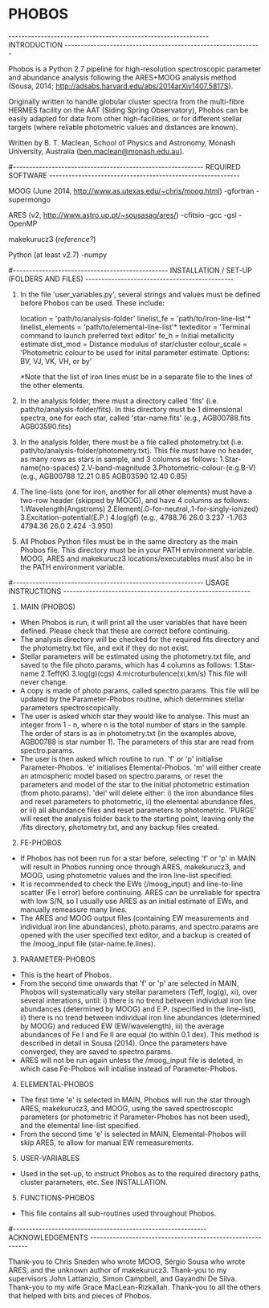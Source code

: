 # PHOBOS
-------------------------------------------------------------- INTRODUCTION -------------------------------------------------------------

Phobos is a Python 2.7 pipeline for high-resolution spectroscopic parameter and abundance analysis following the ARES+MOOG analysis
method (Sousa, 2014; http://adsabs.harvard.edu/abs/2014arXiv1407.5817S).

Originally written to handle globular cluster spectra from the multi-fibre HERMES facility on the AAT (Siding Spring Observatory),
Phobos can be easily adapted for data from other high-facilities, or for different stellar targets (where reliable photometric
values and distances are known).

Written by B. T. Maclean, School of Physics and Astronomy, Monash University, Australia (ben.maclean@monash.edu.au).

#----------------------------------------------------------- REQUIRED SOFTWARE -----------------------------------------------------------

MOOG (June 2014, http://www.as.utexas.edu/~chris/moog.html)
-gfortran
-supermongo

ARES (v2, http://www.astro.up.pt/~sousasag/ares/)
-cfitsio
-gcc
-gsl
-OpenMP

makekurucz3 (*reference?*)

Python (at least v2.7)
-numpy

#------------------------------------------------ INSTALLATION / SET-UP (FOLDERS AND FILES) ----------------------------------------------

1. In the file 'user_variables.py', several strings and values must be defined before Phobos can be used. These include:

   location = 'path/to/analysis-folder'
   linelist_fe = 'path/to/iron-line-list'*
   linelist_elements = 'path/to/elemental-line-list'*
   texteditor = 'Terminal command to launch preferred text editor'
   fe_h = Initial metallicity estimate
   dist_mod = Distance modulus of star/cluster
   colour_scale = 'Photometric colour to be used for inital parameter estimate. Options: BV, VJ, VK, VH, or by'

   *Note that the list of iron lines must be in a separate file to the lines of the other elements.

2. In the analysis folder, there must a directory called 'fits' (i.e. path/to/analysis-folder/fits).
   In this directory must be 1 dimensional spectra, one for each star, called 'star-name.fits' 
   (e.g., AGB00788.fits
          AGB03590.fits)

3. In the analysis folder, there must be a file called photometry.txt (i.e. path/to/analysis-folder/photometry.txt).
   This file must have no header, as many rows as stars in sample, and 3 columns as follows:
   1.Star-name(no-spaces)   2.V-band-magnitude   3.Photometric-colour-(e.g.B-V)
   (e.g., AGB00788   12.21	0.85
          AGB03590   12.40	0.85)
          
4. The line-lists (one for iron, another for all other elements) must have a two-row header (skipped by MOOG), and have 4 columns as follows:
   1.Wavelength(Angstroms)   2.Element(.0-for-neutral,.1-for-singly-ionized)   3.Excitation-potential(E.P.)   4.log(gf)
   (e.g., 4788.76   26.0   3.237   -1.763
          4794.36   26.0   2.424   -3.950)
          
5. All Phobos Python files must be in the same directory as the main Phobos file. This directory must be in your PATH environment variable.
   MOOG, ARES and makekurucz3 locations/executables must also be in the PATH environment variable.

#----------------------------------------------------------- USAGE INSTRUCTIONS ----------------------------------------------------------

1. MAIN (PHOBOS)
- When Phobos is run, it will print all the user variables that have been defined. Please check that these are correct before continuing.
- The analysis directory will be checked for the required fits directory and the photometry.txt file, and exit if they do not exist.
- Stellar parameters will be estimated using the photometry.txt file, and saved to the file photo.params, which has 4 columns as follows:
   1.Star-name   2.Teff(K)   3.log(g)(cgs)   4.microturbulence(xi,km/s)
   This file will never change.
- A copy is made of photo.params, called spectro.params. This file will be updated by the Parameter-Phobos routine, which determines stellar 
  parameters spectroscopically.
- The user is asked which star they would like to analyse. This must an integer from 1 - n, where n is the total number of stars in the sample. 
  The order of stars is as in photometry.txt (in the examples above, AGB00788 is star number 1). The parameters of this star are read from spectro.params.
- The user is then asked which routine to run.
  'f' or 'p' initialise Parameter-Phobos.
  'e' initialises Elemental-Phobos.
  'm' will either create an atmospheric model based on spectro.params, or reset the parameters and model of the star to the initial
      photometric estimation (from photo.params).
  'del' will delete either: i) the iron abundance files and reset parameters to photometric, ii) the elemental abundance files, or iii) all
        abundance files and reset parameters to photometric.
  'PURGE' will reset the analysis folder back to the starting point, leaving only the /fits directory, photometry.txt, and any backup files created.

2. FE-PHOBOS
- If Phobos has not been run for a star before, selecting 'f' or 'p' in MAIN will result in Phobos running once through ARES, makekurucz3,
  and MOOG, using photometric values and the iron line-list specified.
- It is recommended to check the EWs (/moog_input) and line-to-line scatter (Fe I error) before continuing.
  ARES can be unreliable for spectra with low S/N, so I usually use ARES as an initial estimate of EWs, and manually remeasure many lines.
- The ARES and MOOG output files (containing EW measurements and individual iron line abundances), photo.params, and spectro.params are opened
  with the user specified text editor, and a backup is created of the /moog_input file (star-name.fe.lines).

3. PARAMETER-PHOBOS
- This is the heart of Phobos.
- From the second time onwards that 'f' or 'p' are selected in MAIN, Phobos will systematically vary stellar parameters (Teff, log(g), xi), 
  over several interations, until: 
  i) there is no trend between individual iron line abundances (determined by MOOG) and E.P. (specified in the line-list),
  ii) there is no trend between individual iron line abundances (determined by MOOG) and reduced EW (EW/wavelength),
  iii) the average abundances of Fe I and Fe II are equal (to within 0.1 dex).
  This method is described in detail in Sousa (2014). Once the parameters have converged, they are saved to spectro.params.
- ARES will not be run again unless the /moog_input file is deleted, in which case Fe-Phobos will intialise instead of Parameter-Phobos.

4. ELEMENTAL-PHOBOS
- The first time 'e' is selected in MAIN, Phobos will run the star through ARES, makekurucz3, and MOOG, using the saved spectroscopic parameters (or photometric if Parameter-Phobos
  has not been used), and the elemental line-list specified.
- From the second time 'e' is selected in MAIN, Elemental-Phobos will skip ARES, to allow for manual EW remeasurements.

5. USER-VARIABLES
- Used in the set-up, to instruct Phobos as to the required directory paths, cluster parameters, etc. See INSTALLATION.

5. FUNCTIONS-PHOBOS
- This file contains all sub-routines used throughout Phobos.

#------------------------------------------------------------ ACKNOWLEDGEMENTS -----------------------------------------------------------

Thank-you to Chris Sneden who wrote MOOG, Sérgio Sousa who wrote ARES, and the unknown author of makekurucz3.
Thank-you to my supervisors John Lattanzio, Simon Campbell, and Gayandhi De Silva.
Thank-you to my wife Grace MacLean-Rizkallah.
Thank-you to all the others that helped with bits and pieces of Phobos.

